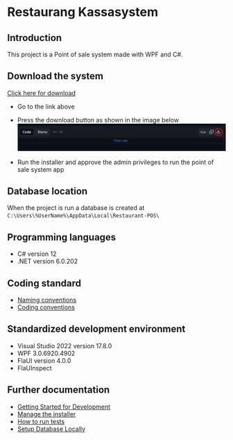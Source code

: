 # Restaurang Kassasystem

## Introduction

This project is a Point of sale system made with WPF and C#. 

## Download the system

[Click here for download](installer/POSS-Installer.msi)

* Go to the link above
* Press the download button as shown in the image below
![Image of the download](documentation/images/installerDownload.png)

* Run the installer and approve the admin privileges to run the point of sale system app 

## Database location

When the project is run a database is created at `C:\Users\%UserName%\AppData\Local\Restaurant-POS\`

## Programming languages
* C# version 12
* .NET version 6.0.202

## Coding standard
* [Naming conventions](https://learn.microsoft.com/en-us/dotnet/csharp/fundamentals/coding-style/identifier-names)
* [Coding conventions](https://learn.microsoft.com/en-us/dotnet/csharp/fundamentals/coding-style/coding-conventions)

## Standardized development environment
* Visual Studio 2022 version 17.8.0
* WPF 3.0.6920.4902
* FlaUI version 4.0.0
* FlaUInspect

## Further documentation
- [Getting Started for Development](documentation/startDevelopment.md)
- [Manage the installer](documentation/manageInstaller.md)
- [How to run tests](documentation/tests.md)
- [Setup Database Locally](documentation/setupDatabaseLocally.md)
